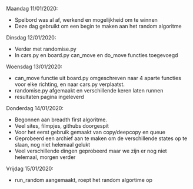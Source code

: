 Maandag 11/01/2020: 
- Spelbord was al af, werkend en mogelijkheid om te winnen 
- Deze dag gebruikt om een begin te maken aan het random algoritme 

Dinsdag 12/01/2020: 
- Verder met randomise.py
- In cars.py en board.py can_move en do_move functies toegevoegd 

Woensdag 13/01/2020: 
- can_move functie uit board.py omgeschreven naar 4 aparte functies voor elke richting, en naar cars.py verplaatst.
- randomise.py afgemaakt en verschillende keren laten runnen 
- resultaten pagina ingeleverd 

Donderdag 14/01/2020: 
- Begonnen aan breadth first algoritme. 
- Veel sites, filmpjes, githubs doorgespit 
- Voor het eerst gebruik gemaakt van copy/deepcopy en queue
- Geprobeerd een archief aan te maken om de verschillende states op te slaan, nog niet helemaal gelukt 
- Veel verschillende dingen geprobeerd maar we zijn er nog niet helemaal, morgen verder 

Vrijdag 15/01/2020: 
- run_random aangemaakt, roept het random algortime op 

